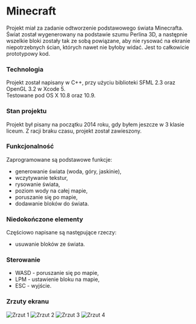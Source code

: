 # Minecraft
Projekt miał za zadanie odtworzenie podstawowego świata Minecrafta. Świat został wygenerowany na podstawie szumu Perlina 3D, a następnie wszelkie bloki zostały tak ze sobą powiązane, aby nie rysować na ekranie niepotrzebnych ścian, których nawet nie byłoby widać. Jest to całkowicie prototypowy kod.  

### Technologia
Projekt został napisany w C++, przy użyciu biblioteki SFML 2.3 oraz OpenGL 3.2 w Xcode 5.  
Testowane pod OS X 10.8 oraz 10.9.  

### Stan projektu
Projekt był pisany na początku 2014 roku, gdy byłem jeszcze w 3 klasie liceum. Z racji braku czasu, projekt został zawieszony.  

### Funkcjonalność
Zaprogramowane są podstawowe funkcje:
- generowanie świata (woda, góry, jaskinie),
- wczytywanie tekstur,
- rysowanie świata,
- poziom wody na całej mapie,
- poruszanie się po mapie,
- dodawanie bloków do świata.

### Niedokończone elementy
Częściowo napisane są następujące rzeczy:
- usuwanie bloków ze świata.

### Sterowanie
- WASD - poruszanie się po mapie,
- LPM - ustawienie bloku na mapie,
- ESC - wyjście.

### Zrzuty ekranu
![Zrzut 1](http://i62.tinypic.com/4v229t.png)
![Zrzut 2](http://i61.tinypic.com/2le2dc8.png)
![Zrzut 3](http://i57.tinypic.com/29wk429.png)
![Zrzut 4](http://i60.tinypic.com/2rgff54.png)
